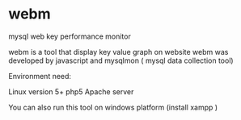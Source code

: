webm
====

mysql web key performance monitor

webm is a tool that display key value graph on website 
webm was developed by javascript and mysqlmon ( mysql data collection tool)

Environment need:

Linux version 5+  php5 Apache server 

You can also run this tool on windows platform (install xampp )


